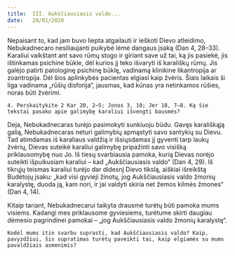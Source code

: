 ```yaml
---
title:  III. Aukščiausiasis valdo...
date:   28/01/2020
---
```


Nepaisant to, kad jam buvo liepta atgailauti ir ieškoti Dievo atleidimo, Nebukadnecaro nesiliaujanti puikybė lėmė dangaus įsaką (Dan 4, 28–33). Karaliui vaikštant ant savo rūmų stogo ir giriant save už tai, ką jis pasiekė, jis ištinkamas psichine būkle, dėl kurios jį teko išvaryti iš karališkų rūmų. Jis galėjo patirti patologinę psichinę būklę, vadinamą klinikine likantropija ar zoantropija. Dėl šios aplinkybės pacientas elgiasi kaip žvėris. Šiais laikais ši liga vadinama „rūšių disforija“, jausmas, kad kūnas yra netinkamos rūšies, noras būti žvėrimi.

`4. Perskaitykite 2 Kar 20, 2–5; Jonos 3, 10; Jer 18, 7–8. Ką šie tekstai pasako apie galimybę karaliui išvengti bausmės?`
														
Deja, Nebukadnecaras turėjo pasimokyti sunkiuoju būdu. Gavęs karališkąją galią, Nebukadnecaras neturi galimybių apmąstyti savo santykių su Dievu. Tad atimdamas iš karaliaus valdžią ir išsiųsdamas jį gyventi tarp laukų žvėrių, Dievas suteikė karaliui galimybę pripažinti savo visišką priklausomybę nuo Jo. Iš tiesų svarbiausia pamoka, kurią Dievas norėjo suteikti išpuikusiam karaliui – kad „Aukščiausiasis valdo“ (Dan 4, 29). Iš tikrųjų teismas karaliui turėjo dar didesnį Dievo tikslą, aiškiai išreikštą Budėtojų įsaku: „kad visi gyvieji žinotų, jog Aukščiausiasis valdo žmonių karalystę, duoda ją, kam nori, ir jai valdyti skiria net žemos kilmės žmones“ (Dan 4, 14).

Kitaip tariant, Nebukadnecarui taikyta drausmė turėtų būti pamoka mums visiems. Kadangi mes priklausome gyviesiems, turėtume skirti daugiau dėmesio pagrindinei pamokai – „jog Aukščiausiasis valdo žmonių karalystę“.

`Kodėl mums itin svarbu suprasti, kad Aukščiausiasis valdo? Kaip, pavyzdžiui, šis supratimas turėtų paveikti tai, kaip elgiamės su mums pavaldžiais asmenimis?`
